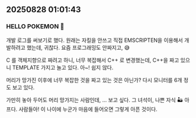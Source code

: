 ## 20250828 01:01:43

### HELLO POKEMON 👋

개발 로그를 써보기로 했다. 원래는 자킬을 안쓰고 직접 EMSCRIPTEN을 이용해서 개발하려고 했는데, 귀찮다. 요즘 프로그래밍도 안짜지고, 😅

C 를 객체지향으로 짜려고 하니, 너무 복잡해서 C++ 로 변경했는데, C++을 짜고 있으니 TEMPLATE 가지고 놀고 있다. 아~! 쉽지 않다.

머리가 망가진 이후에 너무 복잡한 것을 짜고 있는 것은 아닌가? 다시 모니터를 6개 정도 보고 있다.

가만히 놓아 두어도 머리 망가지는 사람인데, ... 보고 싶다. 그 녀석이, 나쁜 자식 🏜️ 아프다. 사람들아! 이 나이에 누군가 마음에 들어오면 그렇게 아픈 것이다.
